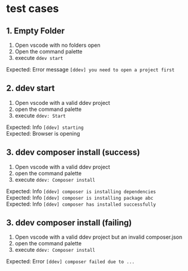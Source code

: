 # test cases

## 1. Empty Folder

1. Open vscode with no folders open
1. Open the command palette
1. execute `ddev start`

Expected: Error message `[ddev] you need to open a project first`

## 2. ddev start

1. Open vscode with a valid ddev project
1. open the command palette
1. execute `ddev: Start`

Expected: Info `[ddev] starting` \
Expected: Browser is opening

## 3. ddev composer install (success)

1. Open vscode with a valid ddev project
1. open the command palette
1. execute `ddev: Composer install`

Expected: Info `[ddev] composer is installing dependencies` \
Expected: Info `[ddev] composer is installing package abc` \
Expected: Info `[ddev] composer has installed successfully`

## 3. ddev composer install (failing)

1. Open vscode with a valid ddev project but an invalid composer.json
1. open the command palette
1. execute `ddev: Composer install`

Expected: Error `[ddev] composer failed due to ...`
